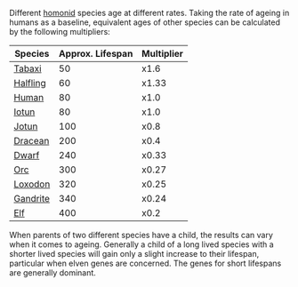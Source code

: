 Different [homonid](Homonids/Homonid.md) species age at different rates. Taking the rate of ageing in humans as a baseline, equivalent ages of other species can be calculated by the following multipliers:

| Species  | Approx. Lifespan | Multiplier |
| -------- | ------------- | ---------- |
| [Tabaxi](Homonids/Tabaxi.md)   | 50   | x1.6        |
| [Halfling](Homonids/Halfling.md) | 60   | x1.33       |
| [Human](Homonids/Human.md)    | 80   | x1.0        |
| [Iotun](Homonids/Iotun.md)    | 80   | x1.0        |
| [Jotun](Homonids/Jotun.md)    | 100  | x0.8        |
| [Dracean](Homonids/Dracean.md)  | 200  | x0.4        |
| [Dwarf](Homonids/Dwarf.md)    | 240  | x0.33        |
| [Orc](Homonids/Orc.md)      | 300  | x0.27       |
| [Loxodon](Homonids/Loxodon.md)  | 320  | x0.25        |
| [Gandrite](Homonids/Gandrite.md) | 340  | x0.24       |
| [Elf](Homonids/Elf.md)      | 400  | x0.2        |

When parents of two different species have a child, the results can vary when it comes to ageing. Generally a child of a long lived species with a shorter lived species will gain only a slight increase to their lifespan, particular when elven genes are concerned. The genes for short lifespans are generally dominant.